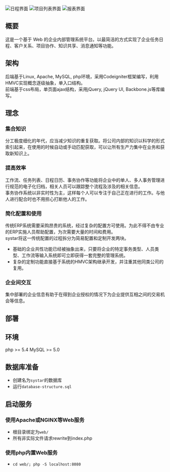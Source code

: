 <img src="https://raw.github.com/uicestone/systar/master/previews/schedule.png" alt="日程界面" />
<img src="https://raw.github.com/uicestone/systar/master/previews/project.png" alt="项目列表界面" />
<img src="https://raw.github.com/uicestone/systar/master/previews/achievement.png" alt="报表界面" />

概要
---
这是一个基于 Web 的企业内部管理系统平台。以最简洁的方式实现了企业任务日程、客户关系、项目协作、知识共享、消息通知等功能。

架构
---
后端基于Linux, Apache, MySQL, php环境，采用Codeigniter框架编写，利用HMVC实现概念逐级抽象，单入口结构。  
前端基于css布局，单页面ajax结构，采用jQuery, jQuery UI, Backbone.js等库编写。 

理念
---
### 集合知识
分工极度细化的年代，应当减少知识的重复获取。将公司内部的知识以科学的形式索引起来，在使用的时候自动或手动匹配获取，可以让所有生产力集中在业务和获取新知识上。

### 提高效率
工作流、任务列表、日程日历、事务协作等功能将企业中的单人、多人事务管理进行规范的电子化归档，相关人员可以跟踪整个流程及涉及的相关信息。  
事务协作系统以非实时性为主，这样每个人可以专注于自己正在进行的工作。与他人进行配合时也不用担心打断他人的工作。

### 简化配置和使用
传统ERP系统需要采购昂贵的系统，经过复杂的配置方可使用。为此不得不由专业的ERP实施人员帮助配置，为次需要大量的时间和费用。  
systar将这一传统配置的过程拆分为简易配置和定制开发两块。  
 * 基础的企业共性功能已经被抽象出来，只要将企业的特定事务类型、人员类型、工作流等输入系统即可立即获得一套完整的管理系统。  
 * 复杂的定制功能直接基于系统的HMVC架构继承开发，并注重其他同类公司的复用。

### 企业间交互
集中部署的企业信息有助于在得到企业授权的情况下为企业提供互相之间的交易机会等信息。

部署
---

## 环境
php >= 5.4
MySQL >= 5.0

## 数据库准备
- 创建名为`systar`的数据库
- 运行`database-structure.sql`

## 启动服务

### 使用Apache或NGINX等Web服务

- 根目录绑定为`web/`
- 所有非实际文件请求rewrite到index.php

### 使用php内置Web服务

- `cd web/; php -S localhost:8080`